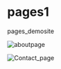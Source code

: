 # pages1
pages_demosite


![aboutpage](https://user-images.githubusercontent.com/82834644/115596865-6f84e180-a28d-11eb-9fc1-6c76e7585d25.PNG)

![Contact_page](https://user-images.githubusercontent.com/82834644/115597504-300ac500-a28e-11eb-81fe-66716c9184b7.PNG)
